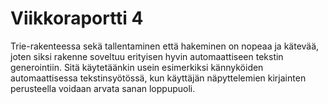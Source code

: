 # Viikkoraportti 4

Trie-rakenteessa sekä tallentaminen että hakeminen on nopeaa ja kätevää, joten siksi rakenne soveltuu erityisen hyvin automaattiseen tekstin generointiin. Sitä käytetäänkin usein esimerkiksi kännyköiden automaattisessa tekstinsyötössä, kun käyttäjän näpyttelemien kirjainten perusteella voidaan arvata sanan loppupuoli.
